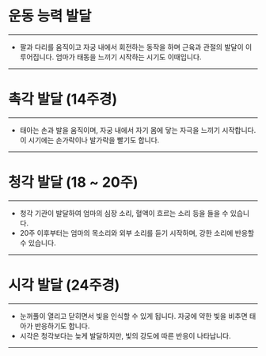 # 운동 능력 발달
---
  - 팔과 다리를 움직이고 자궁 내에서 회전하는 동작을 하며 근육과 관절의 발달이 이루어집니다. 엄마가 태동을 느끼기 시작하는 시기도 이때입니다.

---


# 촉각 발달 (14주경)
---
  - 태아는 손과 발을 움직이며, 자궁 내에서 자기 몸에 닿는 자극을 느끼기 시작합니다. 이 시기에는 손가락이나 발가락을 빨기도 합니다.

---


# 청각 발달 (18 ~ 20주)
---
  - 청각 기관이 발달하여 엄마의 심장 소리, 혈액이 흐르는 소리 등을 들을 수 있습니다.
  - 20주 이후부터는 엄마의 목소리와 외부 소리를 듣기 시작하며, 강한 소리에 반응할 수 있습니다.

---


# 시각 발달 (24주경)
- ---
  - 눈꺼풀이 열리고 닫히면서 빛을 인식할 수 있게 됩니다. 자궁에 약한 빛을 비추면 태아가 반응하기도 합니다.
  - 시각은 청각보다는 늦게 발달하지만, 빛의 강도에 따른 반응이 나타납니다.

---